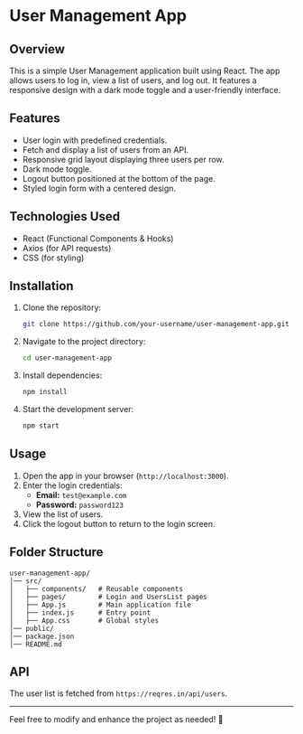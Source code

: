 # User Management App

## Overview
This is a simple User Management application built using React. The app allows users to log in, view a list of users, and log out. It features a responsive design with a dark mode toggle and a user-friendly interface.

## Features
- User login with predefined credentials.
- Fetch and display a list of users from an API.
- Responsive grid layout displaying three users per row.
- Dark mode toggle.
- Logout button positioned at the bottom of the page.
- Styled login form with a centered design.

## Technologies Used
- React (Functional Components & Hooks)
- Axios (for API requests)
- CSS (for styling)

## Installation

1. Clone the repository:
   ```sh
   git clone https://github.com/your-username/user-management-app.git
   ```

2. Navigate to the project directory:
   ```sh
   cd user-management-app
   ```

3. Install dependencies:
   ```sh
   npm install
   ```

4. Start the development server:
   ```sh
   npm start
   ```

## Usage
1. Open the app in your browser (`http://localhost:3000`).
2. Enter the login credentials:
   - **Email:** `test@example.com`
   - **Password:** `password123`
3. View the list of users.
4. Click the logout button to return to the login screen.

## Folder Structure
```
user-management-app/
│── src/
│   ├── components/   # Reusable components
│   ├── pages/        # Login and UsersList pages
│   ├── App.js        # Main application file
│   ├── index.js      # Entry point
│   ├── App.css       # Global styles
│── public/
│── package.json
│── README.md
```

## API
The user list is fetched from `https://reqres.in/api/users`.

---

Feel free to modify and enhance the project as needed! 🚀

